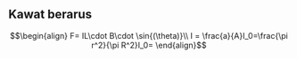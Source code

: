 ## Kawat berarus
$$\begin{align}
F= IL\cdot B\cdot \sin{(\theta)}\\
I = \frac{a}{A}I_0=\frac{\pi r^2}{\pi R^2}I_0=
\end{align}$$